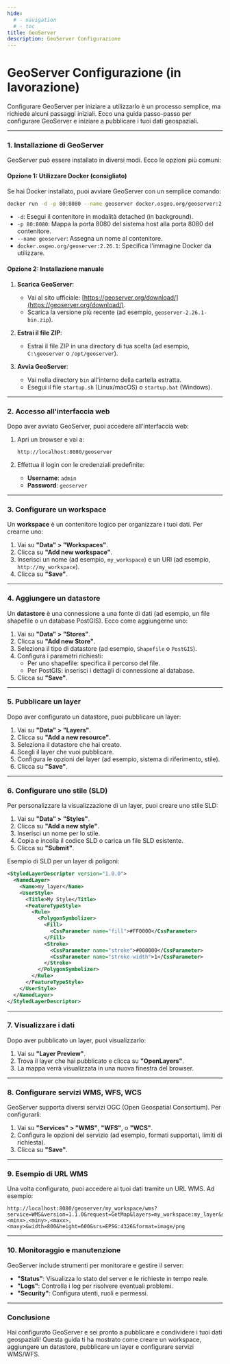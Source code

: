 ```yaml
---
hide:
  # - navigation
  # - toc
title: GeoServer
description: GeoServer Configurazione
---
```


# GeoServer Configurazione (in lavorazione)

Configurare GeoServer per iniziare a utilizzarlo è un processo semplice, ma richiede alcuni passaggi iniziali. Ecco una guida passo-passo per configurare GeoServer e iniziare a pubblicare i tuoi dati geospaziali.

---

### **1. Installazione di GeoServer**
GeoServer può essere installato in diversi modi. Ecco le opzioni più comuni:

#### **Opzione 1: Utilizzare Docker (consigliato)**
Se hai Docker installato, puoi avviare GeoServer con un semplice comando:

```bash
docker run -d -p 80:8080 --name geoserver docker.osgeo.org/geoserver:2.26.1
```

- `-d`: Esegui il contenitore in modalità detached (in background).
- `-p 80:8080`: Mappa la porta 8080 del sistema host alla porta 8080 del contenitore.
- `--name geoserver`: Assegna un nome al contenitore.
- `docker.osgeo.org/geoserver:2.26.1`: Specifica l'immagine Docker da utilizzare.

#### **Opzione 2: Installazione manuale**
1. **Scarica GeoServer**:
   - Vai al sito ufficiale: [https://geoserver.org/download/](https://geoserver.org/download/).
   - Scarica la versione più recente (ad esempio, `geoserver-2.26.1-bin.zip`).

2. **Estrai il file ZIP**:
   - Estrai il file ZIP in una directory di tua scelta (ad esempio, `C:\geoserver` o `/opt/geoserver`).

3. **Avvia GeoServer**:
   - Vai nella directory `bin` all'interno della cartella estratta.
   - Esegui il file `startup.sh` (Linux/macOS) o `startup.bat` (Windows).

---

### **2. Accesso all'interfaccia web**
Dopo aver avviato GeoServer, puoi accedere all'interfaccia web:

1. Apri un browser e vai a:
   ```
   http://localhost:8080/geoserver
   ```

2. Effettua il login con le credenziali predefinite:
   - **Username**: `admin`
   - **Password**: `geoserver`

---

### **3. Configurare un workspace**
Un **workspace** è un contenitore logico per organizzare i tuoi dati. Per crearne uno:

1. Vai su **"Data" > "Workspaces"**.
2. Clicca su **"Add new workspace"**.
3. Inserisci un nome (ad esempio, `my_workspace`) e un URI (ad esempio, `http://my_workspace`).
4. Clicca su **"Save"**.

---

### **4. Aggiungere un datastore**
Un **datastore** è una connessione a una fonte di dati (ad esempio, un file shapefile o un database PostGIS). Ecco come aggiungerne uno:

1. Vai su **"Data" > "Stores"**.
2. Clicca su **"Add new Store"**.
3. Seleziona il tipo di datastore (ad esempio, `Shapefile` o `PostGIS`).
4. Configura i parametri richiesti:
   - Per uno shapefile: specifica il percorso del file.
   - Per PostGIS: inserisci i dettagli di connessione al database.
5. Clicca su **"Save"**.

---

### **5. Pubblicare un layer**
Dopo aver configurato un datastore, puoi pubblicare un layer:

1. Vai su **"Data" > "Layers"**.
2. Clicca su **"Add a new resource"**.
3. Seleziona il datastore che hai creato.
4. Scegli il layer che vuoi pubblicare.
5. Configura le opzioni del layer (ad esempio, sistema di riferimento, stile).
6. Clicca su **"Save"**.

---

### **6. Configurare uno stile (SLD)**
Per personalizzare la visualizzazione di un layer, puoi creare uno stile SLD:

1. Vai su **"Data" > "Styles"**.
2. Clicca su **"Add a new style"**.
3. Inserisci un nome per lo stile.
4. Copia e incolla il codice SLD o carica un file SLD esistente.
5. Clicca su **"Submit"**.

Esempio di SLD per un layer di poligoni:
```xml
<StyledLayerDescriptor version="1.0.0">
  <NamedLayer>
    <Name>my_layer</Name>
    <UserStyle>
      <Title>My Style</Title>
      <FeatureTypeStyle>
        <Rule>
          <PolygonSymbolizer>
            <Fill>
              <CssParameter name="fill">#FF0000</CssParameter>
            </Fill>
            <Stroke>
              <CssParameter name="stroke">#000000</CssParameter>
              <CssParameter name="stroke-width">1</CssParameter>
            </Stroke>
          </PolygonSymbolizer>
        </Rule>
      </FeatureTypeStyle>
    </UserStyle>
  </NamedLayer>
</StyledLayerDescriptor>
```

---

### **7. Visualizzare i dati**
Dopo aver pubblicato un layer, puoi visualizzarlo:

1. Vai su **"Layer Preview"**.
2. Trova il layer che hai pubblicato e clicca su **"OpenLayers"**.
3. La mappa verrà visualizzata in una nuova finestra del browser.

---

### **8. Configurare servizi WMS, WFS, WCS**
GeoServer supporta diversi servizi OGC (Open Geospatial Consortium). Per configurarli:

1. Vai su **"Services" > "WMS"**, **"WFS"**, o **"WCS"**.
2. Configura le opzioni del servizio (ad esempio, formati supportati, limiti di richiesta).
3. Clicca su **"Save"**.

---

### **9. Esempio di URL WMS**
Una volta configurato, puoi accedere ai tuoi dati tramite un URL WMS. Ad esempio:
```
http://localhost:8080/geoserver/my_workspace/wms?service=WMS&version=1.1.0&request=GetMap&layers=my_workspace:my_layer&styles=&bbox=<minx>,<miny>,<maxx>,<maxy>&width=800&height=600&srs=EPSG:4326&format=image/png
```

---

### **10. Monitoraggio e manutenzione**
GeoServer include strumenti per monitorare e gestire il server:
- **"Status"**: Visualizza lo stato del server e le richieste in tempo reale.
- **"Logs"**: Controlla i log per risolvere eventuali problemi.
- **"Security"**: Configura utenti, ruoli e permessi.

---

### **Conclusione**
Hai configurato GeoServer e sei pronto a pubblicare e condividere i tuoi dati geospaziali! Questa guida ti ha mostrato come creare un workspace, aggiungere un datastore, pubblicare un layer e configurare servizi WMS/WFS.
